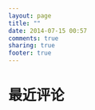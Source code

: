 ```yaml
---
layout: page
title: ""
date: 2014-07-15 00:57
comments: true
sharing: true
footer: true
---
```

<h1>最近评论</h1>
<ul class="ds-recent-comments" data-num-items="100" data-show-title="1" data-show-admin="1" data-show-avatars="1" data-show-time="1">
</ul>
<!--多说js加载开始，一个页面只需要加载一次 -->
<script type="text/javascript">
var duoshuoQuery = {short_name:"nijiaben"};
(function() {
var ds = document.createElement('script');
ds.type = 'text/javascript';
ds.async = true;
ds.src = 'http://static.duoshuo.com/embed.js';
ds.charset = 'UTF-8';
(document.getElementsByTagName('head')[0] || document.getElementsByTagName('body')[0]).appendChild(ds);
})();
</script>

